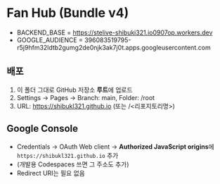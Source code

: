 
# Fan Hub (Bundle v4)
- BACKEND_BASE = https://stelive-shibuki321.io0907op.workers.dev
- GOOGLE_AUDIENCE = 396083519795-r5j9hfm32ldtb2gumg2de0njk3ak7j0t.apps.googleusercontent.com

## 배포
1) 이 폴더 그대로 GitHub 저장소 **루트**에 업로드
2) Settings → Pages → Branch: main, Folder: /root
3) URL: https://shibukl321.github.io (또는 /<리포지토리명>)

## Google Console
- Credentials → OAuth Web client → **Authorized JavaScript origins**에 `https://shibukl321.github.io` 추가
- (개발용 Codespaces 쓰면 그 주소도 추가)
- Redirect URI는 필요 없음
